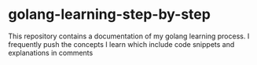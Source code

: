 # golang-learning-step-by-step
This repository contains a documentation of my golang learning process. I frequently push the concepts I learn which include code snippets and explanations in comments
